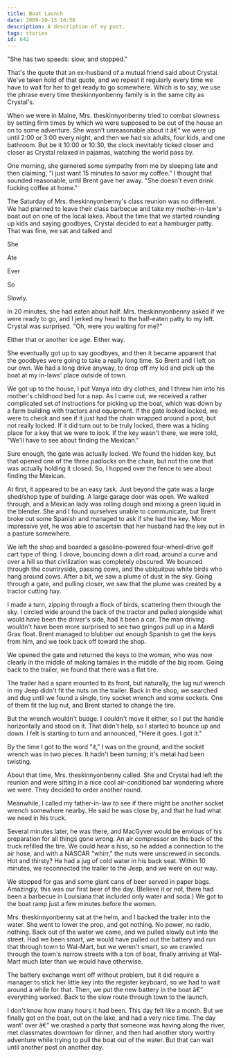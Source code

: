 ```yaml
---
title: Boat Launch
date: 2009-10-13 16:56
description: A description of my post.
tags: stories
id: 642
---
```

"She has two speeds:  slow, and stopped."

That's the quote that an ex-husband of a mutual friend said about Crystal.  We've taken hold of that quote, and we repeat it regularly every time we have to wait for her to get ready to go somewhere.  Which is to say, we use the phrase every time theskinnyonbenny family is in the same city as Crystal's.

When we were in Maine, Mrs. theskinnyonbenny tried to combat slowness by setting firm times by which we were supposed to be out of the house an on to some adventure.  She wasn't unreasonable about it â€“ we were up until 2:00 or 3:00 every night, and then we had six adults, four kids, and one bathroom.  But be it 10:00 or 10:30, the clock inevitably ticked closer and closer as Crystal relaxed in pajamas, watching the world pass by.  

One morning, she garnered some sympathy from me by sleeping late and then claiming, "I just want 15 minutes to savor my coffee."  I thought that sounded reasonable, until Brent gave her away.  "She doesn't even drink fucking coffee at home."

The Saturday of Mrs. theskinnyonbenny's class reunion was no different.  We had planned to leave their class barbecue and take my mother-in-law's boat out on one of the local lakes.  About the time that we started rounding up kids and saying goodbyes, Crystal decided to eat a hamburger patty.  That was fine, we sat and talked and 

She

Ate

Ever

So 

Slowly.

In 20 minutes, she had eaten about half.  Mrs. theskinnyonbenny asked if we were ready to go, and I jerked my head to the half-eaten patty to my left.  Crystal was surprised.  "Oh, were you waiting for me?"

Either that or another ice age.  Either way.

She eventually got up to say goodbyes, and then it became apparent that the goodbyes were going to take a really long time.  So Brent and I left on our own.  We had a long drive anyway, to drop off my kid and pick up the boat at my in-laws' place outside of town.

We got up to the house, I put Vanya into dry clothes, and I threw him into his mother's childhood bed for a nap.  As I came out, we received a rather complicated set of instructions for picking up the boat, which was down by a farm building with tractors and equipment.  If the gate looked locked, we were to check and see if it just had the chain wrapped around a post, but not really locked.  If it did turn out to be truly locked, there was a hiding place for a key that we were to look.  If the key wasn't there, we were told, "We'll have to see about finding the Mexican."

Sure enough, the gate was actually locked.  We found the hidden key, but that opened one of the three padlocks on the chain, but not the one that was actually holding it closed.  So, I hopped over the fence to see about finding the Mexican.

At first, it appeared to be an easy task.  Just beyond the gate was a large shed/shop type of building.  A large garage door was open.  We walked through, and a Mexican lady was rolling dough and mixing a green liquid in the blender.  She and I found ourselves unable to communicate, but Brent broke out some Spanish and managed to ask if she had the key.  More impressive yet, he was able to ascertain that her husband had the key out in a pasture somewhere.

We left the shop and boarded a gasoline-powered four-wheel-drive golf cart type of thing.  I drove, bouncing down a dirt road, around a curve and over a hill so that civilization was completely obscured.  We bounced through the countryside, passing cows, and the ubiquitous white birds who hang around cows.  After a bit, we saw a plume of dust in the sky.  Going through a gate, and pulling closer, we saw that the plume was created by a tractor cutting hay.

I made a turn, zipping through a flock of birds, scattering them through the sky.  I circled wide around the back of the tractor and pulled alongside what would have been the driver's side, had it been a car.  The man driving wouldn't have been more surprised to see two gringos pull up in a Mardi Gras float.  Brent managed to blubber out enough Spanish to get the keys from him, and we took back off toward the shop.  

We opened the gate and returned the keys to the woman, who was now clearly in the middle of making tamales in the middle of the big room.  Going back to the trailer, we found that there was a flat tire.

The trailer had a spare mounted to its front, but naturally, the lug nut wrench in my Jeep didn't fit the nuts on the trailer.  Back in the shop, we searched and dug until we found a single, tiny socket wrench and some sockets.  One of them fit the lug nut, and Brent started to change the tire.  

But the wrench wouldn't budge.  I couldn't move it either, so I put the handle horizontally and stood on it.  That didn't help, so I started to bounce up and down.  I felt is starting to turn and announced, "Here it goes.  I got it."

By the time I got to the word "it," I was on the ground, and the socket wrench was in two pieces.  It hadn't been turning; it's metal had been twisting.

About that time, Mrs. theskinnyonbenny called.  She and Crystal had left the reunion and were sitting in a nice cool air-conditioned bar wondering where we were.  They decided to order another round.

Meanwhile, I called my father-in-law to see if there might be another socket wrench somewhere nearby.  He said he was close by, and that he had what we need in his truck.

Several minutes later, he was there, and MacGyver would be envious of his preparation for all things gone wrong.  An air compressor on the back of the truck refilled the tire.  We could hear a hiss, so he added a connection to the air hose, and with a NASCAR "whirr," the nuts were unscrewed in seconds.  Hot and thirsty?  He had a jug of cold water in his back seat.  Within 10 minutes, we reconnected the trailer to the Jeep, and we were on our way.

We stopped for gas and some giant cans of beer served in paper bags.  Amazingly, this was our first beer of the day.  (Believe it or not, there had been a barbecue in Louisiana that included only water and soda.)  We got to the boat ramp just a few minutes before the women. 

Mrs. theskinnyonbenny sat at the helm, and I backed the trailer into the water.  She went to lower the prop, and got nothing.  No power, no radio, nothing.  Back out of the water we came, and we pulled slowly out into the street.  Had we been smart, we would have pulled out the battery and run that through town to Wal-Mart, but we weren't smart, so we crawled through the town's narrow streets with a ton of boat, finally arriving at Wal-Mart much later than we would have otherwise.

The battery exchange went off without problem, but it did require a manager to stick her little key into the register keyboard, so we had to wait around a while for that.  Then, we put the new battery in the boat â€“ everything worked.  Back to the slow route through town to the launch.

I don't know how many hours it had been.  This day felt like a month.  But we finally got on the boat, out on the lake, and had a very nice time.  The day want' over â€“ we crashed a party that someone was having along the river, met classmates downtown for dinner, and then had another story worthy adventure while trying to pull the boat out of the water.  But that can wait until another post on another day.
